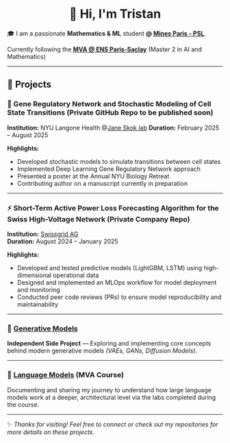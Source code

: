 <h1 align="center"> 👋 Hi, I'm Tristan </h1>

🎓 I am a passionate **Mathematics & ML** student **@ [Mines Paris - PSL](https://www.minesparis.psl.eu/en/home/)**. 

Currently following the **[MVA @ ENS Paris-Saclay](https://www.master-mva.com)** (Master 2 in AI and Mathematics) 

---

## 🌟 Projects  

### 🧬 Gene Regulatory Network and Stochastic Modeling of Cell State Transitions (Private GitHub Repo to be published soon) 
**Institution:** NYU Langone Health @[Jane Skok lab](https://zapphosting.com/skoklab/our-lab) 
**Duration:** February 2025 – August 2025  

**Highlights:**  
- Developed stochastic models to simulate transitions between cell states  
- Implemented Deep Learning Gene Regulatory Network approach  
- Presented a poster at the Annual NYU Biology Retreat  
- Contributing author on a manuscript currently in preparation  

---

### ⚡ Short-Term Active Power Loss Forecasting Algorithm for the Swiss High-Voltage Network (Private Company Repo) 
**Institution:** [Swissgrid AG](https://www.swissgrid.ch/en/home.html)  
**Duration:** August 2024 – January 2025  

**Highlights:**  
- Developed and tested predictive models (LightGBM, LSTM) using high-dimensional operational data  
- Designed and implemented an MLOps workflow for model deployment and monitoring  
- Conducted peer code reviews (PRs) to ensure model reproducibility and maintainability  

---

### 🎨 [Generative Models](https://github.com/TristanNMon/Generative_Models)  
**Independent Side Project** — Exploring and implementing core concepts behind modern generative models *(VAEs, GANs, Diffusion Models)*.  

---

### 💬 [Language Models](https://github.com/TristanNMon/Language_Models) (MVA Course)  
Documenting and sharing my journey to understand how large language models work at a deeper, architectural level via the labs completed during the course.  

---

✨ *Thanks for visiting! Feel free to connect or check out my repositories for more details on these projects.*

